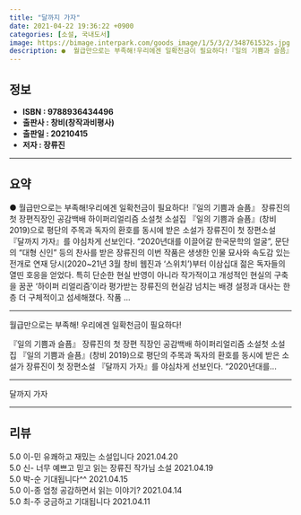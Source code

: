```yaml
---
title: "달까지 가자"
date: 2021-04-22 19:36:22 +0900
categories: [소설, 국내도서]
image: https://bimage.interpark.com/goods_image/1/5/3/2/348761532s.jpg
description: ●  월급만으로는 부족해!우리에겐 일확천금이 필요하다!『일의 기쁨과 슬픔』 장류진의 첫 장편직장인 공감백배 하이퍼리얼리즘 소설첫 소설집 『일의 기쁨과 슬픔』(창비 2019)으로 평단의 주목과 독자의 환호를 동시에 받은 소설가 장류진이 첫 장편소설 『달까지 가자』를 야심차게 선보인다. “2020년대를 이끌
---
```


## **정보**

- **ISBN : 9788936434496**
- **출판사 : 창비(창작과비평사)**
- **출판일 : 20210415**
- **저자 : 장류진**

------



## **요약**

●  월급만으로는 부족해!우리에겐 일확천금이 필요하다!『일의 기쁨과 슬픔』 장류진의 첫 장편직장인 공감백배 하이퍼리얼리즘 소설첫 소설집 『일의 기쁨과 슬픔』(창비 2019)으로 평단의 주목과 독자의 환호를 동시에 받은 소설가 장류진이 첫 장편소설 『달까지 가자』를 야심차게 선보인다. “2020년대를 이끌어갈 한국문학의 얼굴”, 문단의 “대형 신인” 등의 찬사를 받은 장류진의 이번 작품은 생생한 인물 묘사와 속도감 있는 전개로 연재 당시(2020~21년 3월 창비  웹진과 ‘스위치’)부터 이삼십대 젊은 독자들의 열띤 호응을 얻었다. 특히 단순한 현실 반영이 아니라 작가적이고 개성적인 현실의 구축을 꿈꾼 ‘하이퍼 리얼리즘’이라 평가받는 장류진의 현실감 넘치는 배경 설정과 대사는 한층 더 구체적이고 섬세해졌다. 작품 ...

------

월급만으로는 부족해!
우리에겐 일확천금이 필요하다!

『일의 기쁨과 슬픔』 장류진의 첫 장편
직장인 공감백배 하이퍼리얼리즘 소설첫 소설집 『일의 기쁨과 슬픔』(창비 2019)으로 평단의 주목과 독자의 환호를 동시에 받은 소설가 장류진이 첫 장편소설 『달까지 가자』를 야심차게 선보인다. “2020년대를... 

------


달까지 가자 

------


## **리뷰** 

5.0 이-민 유쾌하고 재밌는 소설입니다 2021.04.20 <br/>5.0 신- 너무 예쁘고 믿고 읽는 장류진 작가님 소설 2021.04.19 <br/>5.0 박-순 기대됩니다^^ 2021.04.15 <br/>5.0 이-종 엄청 공감하면서 읽는 이야기? 2021.04.14 <br/>5.0 최-주 궁금하고 기대됩니다 2021.04.11 <br/>